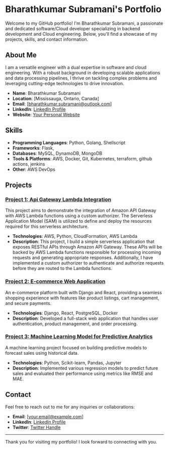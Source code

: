 # Bharathkumar Subramani's Portfolio

Welcome to my GitHub portfolio! I'm Bharathkumar Subramani, a passionate and dedicated software/Cloud developer specializing in backend development and Cloud engineering. Below, you'll find a showcase of my projects, skills, and contact information.

## About Me

I am a versatile engineer with a dual expertise in software and cloud engineering. With a robust background in developing scalable applications and data processing pipelines, I thrive on tackling complex problems and leveraging cutting-edge technologies to drive innovation.

- **Name**: Bharathkumar Subramani
- **Location**: [Mississauga, Ontario, Canada]
- **Email**: [bharathkumar.subramani@outlook.com]
- **LinkedIn**: [LinkedIn Profile](https://www.linkedin.com/in/bharathkumar-subramani)
- **Website**: [Your Personal Website](https://bsubrahub.github.io/)

## Skills

- **Programming Languages**: Python, Golang, Shellscript
- **Frameworks**: Flask, 
- **Databases**: MySQL, DynamoDB, MongoDB
- **Tools & Platforms**: AWS, Docker, Git, Kubernetes, terraform, github actions, jenkins
- **Other**: AWS DevOps

## Projects

### [Project 1: Api Gateway Lambda Integration](https://github.com/BSubraHub/api_gateway_lambda_integration_using_serverless)
This project aims to demonstrate the integration of Amazon API Gateway with AWS Lambda functions using a custom authorizer. The Serverless Application Model (SAM) is utilized to define and deploy the resources required for this serverless architecture.

- **Technologies**: AWS, Python, CloudFormation, AWS Lambda
- **Description**: This project, I build a simple serverless application that exposes RESTful APIs through Amazon API Gateway. These APIs will be backed by AWS Lambda functions responsible for processing incoming requests and generating appropriate responses. Additionally, I have implemented a custom authorizer to authenticate and authorize requests before they are routed to the Lambda functions.

### [Project 2: E-commerce Web Application](https://github.com/yourusername/project2)
An e-commerce platform built with Django and React, providing a seamless shopping experience with features like product listings, cart management, and secure payments.

- **Technologies**: Django, React, PostgreSQL, Docker
- **Description**: Developed a full-stack web application that handles user authentication, product management, and order processing.

### [Project 3: Machine Learning Model for Predictive Analytics](https://github.com/yourusername/project3)
A machine learning project focused on building predictive models to forecast sales using historical data.

- **Technologies**: Python, Scikit-learn, Pandas, Jupyter
- **Description**: Implemented various regression models to predict future sales and evaluated their performance using metrics like RMSE and MAE.

## Contact

Feel free to reach out to me for any inquiries or collaborations:

- **Email**: [your.email@example.com]
- **LinkedIn**: [LinkedIn Profile](https://www.linkedin.com/in/yourprofile)
- **Twitter**: [Twitter Handle](https://twitter.com/yourhandle)

---

Thank you for visiting my portfolio! I look forward to connecting with you.

